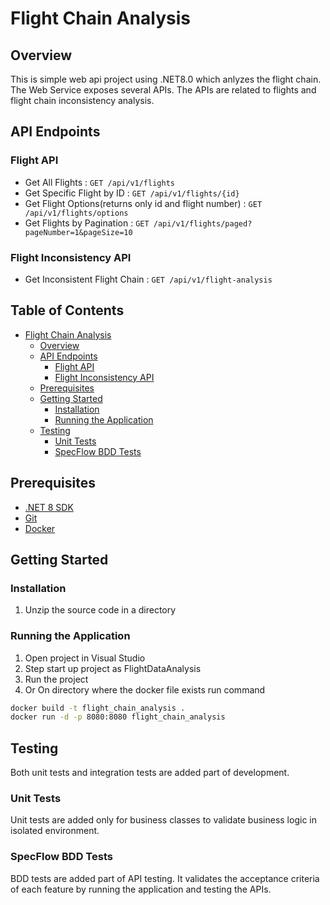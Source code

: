 # Flight Chain Analysis

## Overview
This is simple web api project using .NET8.0 which anlyzes the flight chain.
The Web Service exposes several APIs. The APIs are related to flights and flight chain inconsistency analysis.

## API Endpoints
### Flight API

* Get All Flights : `GET /api/v1/flights`
* Get Specific Flight by ID : `GET /api/v1/flights/{id}`
* Get Flight Options(returns only id and flight number) : `GET /api/v1/flights/options`
* Get Flights by Pagination : `GET /api/v1/flights/paged?pageNumber=1&pageSize=10`

### Flight Inconsistency API
* Get Inconsistent Flight Chain : `GET /api/v1/flight-analysis`
  
## Table of Contents
- [Flight Chain Analysis](#flight-chain-analysis)
  - [Overview](#overview)
  - [API Endpoints](#api-endpoints)
    - [Flight API](#flight-api)
    - [Flight Inconsistency API](#flight-inconsistency-api)
  - [Prerequisites](#prerequisites)
  - [Getting Started](#getting-started)
    - [Installation](#installation)
    - [Running the Application](#running-the-application)
  - [Testing](#testing)
    - [Unit Tests](#unit-tests)
    - [SpecFlow BDD Tests](#specflow-bdd-tests)

## Prerequisites
- [.NET 8 SDK](https://dotnet.microsoft.com/download/dotnet/8.0)
- [Git](https://git-scm.com/downloads)
- [Docker](https://www.docker.com/products/docker-desktop/)

## Getting Started
### Installation
1. Unzip the source code in a directory
### Running the Application
1. Open project in Visual Studio
2. Step start up project as FlightDataAnalysis
3. Run the project 
4. Or On directory where the docker file exists run command 
```bash
docker build -t flight_chain_analysis .
docker run -d -p 8080:8080 flight_chain_analysis
```

## Testing
Both unit tests and integration tests are added part of development.
### Unit Tests
Unit tests are added only for business classes to validate business logic in isolated environment.
### SpecFlow BDD Tests
BDD tests are added part of API testing. It validates the acceptance criteria of each feature by running the application and testing the APIs.